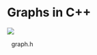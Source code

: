 # Graphs in C++

<a href="https://drive.google.com/file/d/0B9bHQYp5d9ScdGhpTTdhZkFvZWs/view?usp=sharing">
  <img src="http://file.fyicenter.com/b/h_file_icon.jpg">
</a>
<p style="margin-left:10px">graph.h</p>
